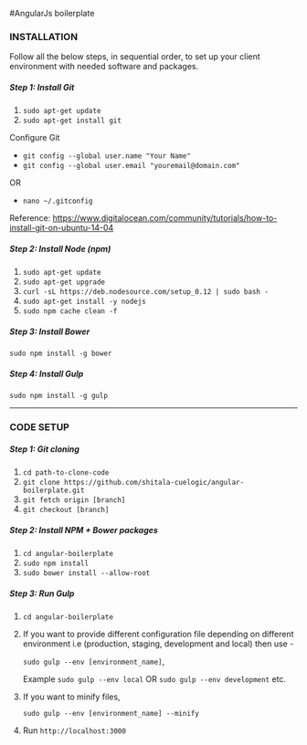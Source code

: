 #AngularJs boilerplate

### INSTALLATION

Follow all the below steps, in sequential order, to set up your client environment with needed software and packages.

##### Step 1: Install Git

1. `sudo apt-get update`
2. `sudo apt-get install git`

Configure Git

* `git config --global user.name "Your Name"`
* `git config --global user.email "youremail@domain.com"`

OR

* `nano ~/.gitconfig`

Reference: https://www.digitalocean.com/community/tutorials/how-to-install-git-on-ubuntu-14-04

##### Step 2: Install Node (npm)

1. `sudo apt-get update`
2. `sudo apt-get upgrade`
3. `curl -sL https://deb.nodesource.com/setup_0.12 | sudo bash -`
4. `sudo apt-get install -y nodejs`
5. `sudo npm cache clean -f`

##### Step 3: Install Bower

`sudo npm install -g bower`

##### Step 4: Install Gulp

`sudo npm install -g gulp`

***

### CODE SETUP

##### Step 1: Git cloning

1. `cd path-to-clone-code`
1. `git clone https://github.com/shitala-cuelogic/angular-boilerplate.git`
2. `git fetch origin [branch]`
3. `git checkout [branch]`

##### Step 2: Install NPM + Bower packages

1. `cd angular-boilerplate`
2. `sudo npm install`
3. `sudo bower install --allow-root`

##### Step 3: Run Gulp

1. `cd angular-boilerplate`
2.  If you want to provide different configuration file depending on different environment i.e (production, staging, development and local) then use -

    `sudo gulp --env [environment_name]`,

    Example `sudo gulp --env local` OR `sudo gulp --env development` etc.

3. If you want to minify files,

    `sudo gulp --env [environment_name] --minify`

4. Run `http://localhost:3000`
